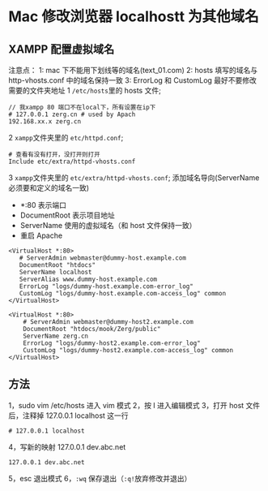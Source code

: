 # Mac 修改浏览器 localhostt 为其他域名

## XAMPP 配置虚拟域名

注意点：
1: mac 下不能用下划线等的域名(text_01.com)
2: hosts 填写的域名与 http-vhosts.conf 中的域名保持一致
3: ErrorLog 和 CustomLog 最好不要修改
需要的文件夹地址
1 `/etc/hosts`里的 hosts 文件;

```
// 我xampp 80 端口不在local下，所有设置在ip下
# 127.0.0.1 zerg.cn # used by Apach
192.168.xx.x zerg.cn
```

2 `xampp`文件夹里的 `etc/httpd.conf`;

```
# 查看有没有打开，没打开则打开
Include etc/extra/httpd-vhosts.conf
```

3 `xampp`文件夹里的 `etc/extra/httpd-vhosts.conf`;
添加域名导向(ServerName 必须要和定义的域名一致)

- \*:80 表示端口
- DocumentRoot 表示项目地址
- ServerName 使用的虚拟域名（和 host 文件保持一致）
- 重启 Apache

```
<VirtualHost *:80>
   # ServerAdmin webmaster@dummy-host.example.com
   DocumentRoot "htdocs"
   ServerName localhost
   ServerAlias www.dummy-host.example.com
   ErrorLog "logs/dummy-host.example.com-error_log"
   CustomLog "logs/dummy-host.example.com-access_log" common
</VirtualHost>

<VirtualHost *:80>
    # ServerAdmin webmaster@dummy-host2.example.com
    DocumentRoot "htdocs/mook/Zerg/public"
    ServerName zerg.cn
    ErrorLog "logs/dummy-host2.example.com-error_log"
    CustomLog "logs/dummy-host2.example.com-access_log" common
</VirtualHost>
```

## 方法

1，sudo vim /etc/hosts 进入 vim 模式
2，按 I 进入编辑模式
3，打开 host 文件后，注释掉 127.0.0.1 localhost 这一行

```
# 127.0.0.1 localhost
```

4，写新的映射 127.0.0.1 dev.abc.net

```
127.0.0.1 dev.abc.net
```

5，esc 退出模式
6，`:wq` 保存退出（`:q!`放弃修改并退出）
